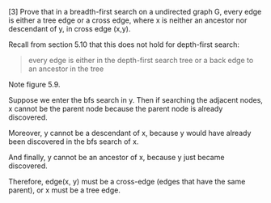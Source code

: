[3] Prove that in a breadth-first search on a undirected graph G,
every edge is either a tree edge or a cross edge, where x is neither
an ancestor nor descendant of y, in cross edge (x,y).

Recall from section 5.10 that this does not hold for depth-first search:
> every edge is either in the depth-first search tree or a
back edge to an ancestor in the tree

Note figure 5.9.

Suppose we enter the bfs search in y. Then if searching the adjacent nodes,
x cannot be the parent node because the parent node is already discovered.

Moreover, y cannot be a descendant of x, because y would have already been
discovered in the bfs search of x.

And finally, y cannot be an ancestor of x, because y just became discovered.

Therefore, edge(x, y) must be a cross-edge (edges that have the same parent),
or x must be a tree edge.
